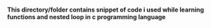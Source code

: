 #### This directory/folder contains snippet of code i used while learning functions and nested loop in c programming language ####

